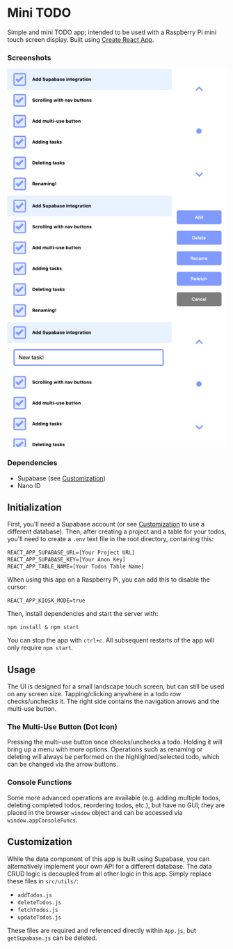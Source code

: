 # Mini TODO

Simple and mini TODO app; intended to be used with a Raspberry Pi mini touch screen display. Built using [Create React App](https://create-react-app.dev/).

### Screenshots

![General View](/demo_images/general_view.png)
![Multi-Use Menu](/demo_images/multi-use_menu.png)
![Adding Todos](/demo_images/adding_todos.png)

### Dependencies

-   Supabase (see [Customization](#customization))
-   Nano ID

## Initialization

First, you'll need a Supabase account (or see [Customization](#customization) to use a different database). Then, after creating a project and a table for your todos, you'll need to create a `.env` text file in the root directory, containing this:

```
REACT_APP_SUPABASE_URL=[Your Project URL]
REACT_APP_SUPABASE_KEY=[Your Anon Key]
REACT_APP_TABLE_NAME=[Your Todos Table Name]
```

When using this app on a Raspberry Pi, you can add this to disable the cursor:

```
REACT_APP_KIOSK_MODE=true
```

Then, install dependencies and start the server with:

```
npm install & npm start
```

You can stop the app with `ctrl+c`. All subsequent restarts of the app will only require `npm start`.

## Usage

The UI is designed for a small landscape touch screen, but can still be used on any screen size. Tapping/clicking anywhere in a todo row checks/unchecks it. The right side contains the navigation arrows and the multi-use button.

### The Multi-Use Button (Dot Icon)

Pressing the multi-use button once checks/unchecks a todo. Holding it will bring up a menu with more options. Operations such as renaming or deleting will always be performed on the highlighted/selected todo, which can be changed via the arrow buttons.

### Console Functions

Some more advanced operations are available (e.g. adding multiple todos, deleting completed todos, reordering todos, etc.), but have no GUI; they are placed in the browser `window` object and can be accessed via `window.appConsoleFuncs`.

## Customization

While the data component of this app is built using Supabase, you can alternatively implement your own API for a different database. The data CRUD logic is decoupled from all other logic in this app. Simply replace these files in `src/utils/`:

-   `addTodos.js`
-   `deleteTodos.js`
-   `fetchTodos.js`
-   `updateTodos.js`

These files are required and referenced directly within `App.js`, but `getSupabase.js` can be deleted.
